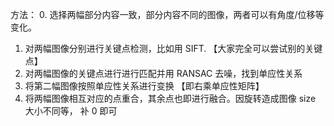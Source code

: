 方法：
0. 选择两幅部分内容一致，部分内容不同的图像，两者可以有角度/位移等变化。
1. 对两幅图像分别进行关键点检测，比如用 SIFT. 【大家完全可以尝试别的关键点】
2. 对两幅图像的关键点进行进行匹配并用 RANSAC 去噪，找到单应性关系
3. 将第二幅图像按照单应性关系进行变换 【即右乘单应性矩阵】
4. 将两幅图像相互对应的点重合，其余点也即进行融合。因旋转造成图像 size 大小不同等，
补 0 即可
